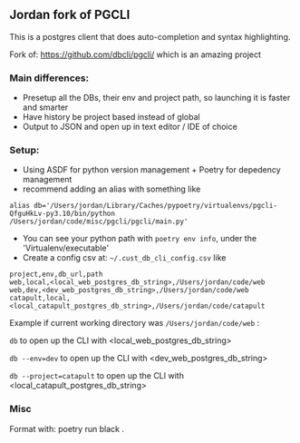 ## Jordan fork of PGCLI

This is a postgres client that does auto-completion and syntax highlighting.

Fork of: https://github.com/dbcli/pgcli/ which is an amazing project

### Main differences:
- Presetup all the DBs, their env and project path, so launching it is faster and smarter
- Have history be project based instead of global
- Output to JSON and open up in text editor / IDE of choice

### Setup:
- Using ASDF for python version management + Poetry for depedency management
- recommend adding an alias with something like

```
alias db='/Users/jordan/Library/Caches/pypoetry/virtualenvs/pgcli-QfguHkLv-py3.10/bin/python /Users/jordan/code/misc/pgcli/pgcli/main.py'
```
- You can see your python path with `poetry env info`, under the 'Virtualenv/executable'
- Create a config csv at: `~/.cust_db_cli_config.csv` like

```
project,env,db_url,path
web,local,<local_web_postgres_db_string>,/Users/jordan/code/web
web,dev,<dev_web_postgres_db_string>,/Users/jordan/code/web
catapult,local,<local_catapult_postgres_db_string>,/Users/jordan/code/catapult
```

Example if current working directory was `/Users/jordan/code/web` :

`db` to open up the CLI with <local_web_postgres_db_string>

`db --env=dev` to open up the CLI with <dev_web_postgres_db_string>

`db --project=catapult` to open up the CLI with <local_catapult_postgres_db_string>


### Misc

Format with: poetry run black .
